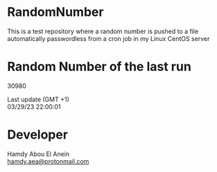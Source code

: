 # RandomNumber    
This is a test repository where a random number is pushed to a file automatically passwordless from a cron job in my Linux CentOS server    
# Random Number of the last run   
30980
      
Last update (GMT +1)    
03/29/23 22:00:01
# Developer    
Hamdy Abou El Anein   
hamdy.aea@protonmail.com
